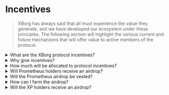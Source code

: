 # Incentives

> XBorg has always said that all must experience the value they generate, and we have developed our ecosystem under these principles. The following section will highlight the various current and future mechanisms that will offer value to active members of the protocol.

<details>

<summary>What are the XBorg protocol incentives?</summary>

To foster the protocol development, certain rewards will be attributed to different demographics:

**Early Supporters**

Core contributors, early protocol users, XP holders, and Prometheus holders.

**Community**

XBorg council members, Honorary badge holders, competitive players, tournament organizers, and content creators.

**Developer incentives**

Bug bounties, technical documentation, grants for developers building on our Application Network, and open-source contributions.

**Protocol usage incentives**

Esports teams, community business development, referral program, early game integrations, and credential network curators.\\

</details>

<details>

<summary>Why give incentives?</summary>

XBorg operates under the guiding principle of incentivizing actors who contribute positively to its ecosystem. Whether one is a devoted community member, an innovative developer, or an active participant in the protocol's utilization, XBorg recognizes the importance of rewarding merit and promoting a meritocratic culture. Centralized value accrual runs counter to the notion of a community-centric philosophy. Thus XBorg remains steadfast in its commitment to ensuring the equitable distribution of rewards across its entire ecosystem.

</details>

<details>

<summary>How much will be allocated to protocol incentives?</summary>

As per the XBG token distribution, 6% of the total token supply is intended to be distributed for protocol incentives.

</details>

<details>

<summary>Will Prometheus holders receive an airdrop?</summary>

Yes, the total airdrop amount will vary between 0.5% to 2% of the total token supply.

_Why such an extensive range?_

At this stage, we aren't able to give a pre-determined fixed amount due to the following factors:

* Exchange listings
* XBG valuation

Indeed, some Tier 1 exchanges veto airdrop amounts and conditions.

</details>

<details>

<summary>Will the Prometheus airdrop be vested?</summary>

Yes, it will be released linearly for 12 months.

</details>

<details>

<summary>How can I farm the airdrop?</summary>

If you are looking to farm an airdrop, XBorg is not a place for you.

</details>

<details>

<summary>Will the XP holders receive an airdrop?</summary>

Yes, the most active contributors will receive an airdrop.

_How much will 1 XP be worth?_

At this stage, we are unable to confirm.

</details>
